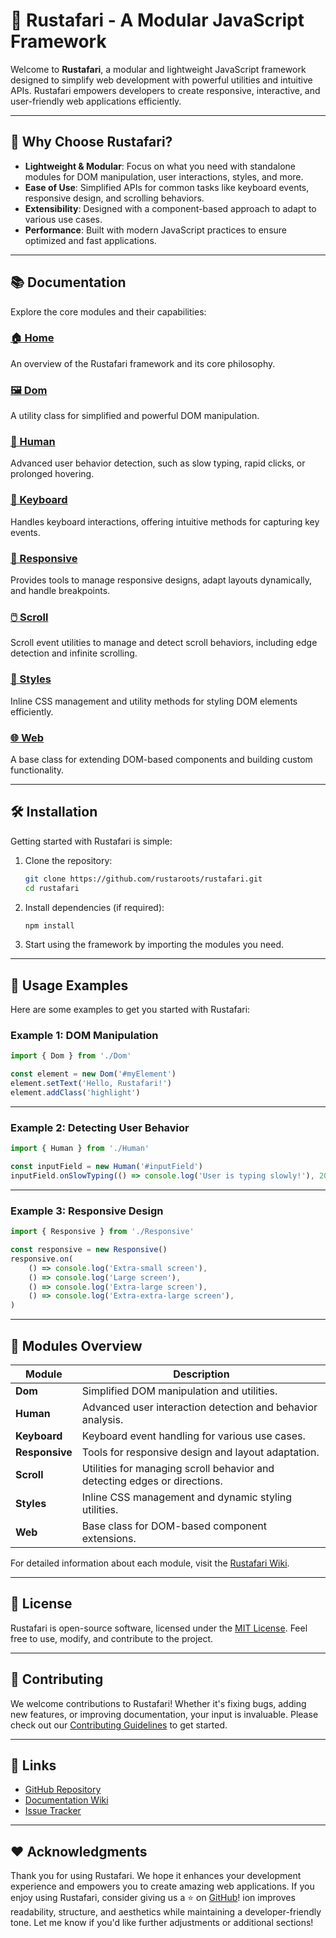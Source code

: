 # 🌴 **Rustafari** - A Modular JavaScript Framework

Welcome to **Rustafari**, a modular and lightweight JavaScript framework designed to simplify web development with powerful utilities and intuitive APIs. Rustafari empowers developers to create responsive, interactive, and user-friendly web applications efficiently.

---

## 🚀 **Why Choose Rustafari?**

- **Lightweight & Modular**: Focus on what you need with standalone modules for DOM manipulation, user interactions, styles, and more.
- **Ease of Use**: Simplified APIs for common tasks like keyboard events, responsive design, and scrolling behaviors.
- **Extensibility**: Designed with a component-based approach to adapt to various use cases.
- **Performance**: Built with modern JavaScript practices to ensure optimized and fast applications.

---

## 📚 **Documentation**

Explore the core modules and their capabilities:

### [🏠 Home](https://github.com/rustaroots/rustafari/wiki/Home)
An overview of the Rustafari framework and its core philosophy.

### [🖼️ Dom](https://github.com/rustaroots/rustafari/wiki/Dom)
A utility class for simplified and powerful DOM manipulation.

### [🧠 Human](https://github.com/rustaroots/rustafari/wiki/Human)
Advanced user behavior detection, such as slow typing, rapid clicks, or prolonged hovering.

### [🎹 Keyboard](https://github.com/rustaroots/rustafari/wiki/Keyboard)
Handles keyboard interactions, offering intuitive methods for capturing key events.

### [📐 Responsive](https://github.com/rustaroots/rustafari/wiki/Responsive)
Provides tools to manage responsive designs, adapt layouts dynamically, and handle breakpoints.

### [🖱️ Scroll](https://github.com/rustaroots/rustafari/wiki/Scrollable)
Scroll event utilities to manage and detect scroll behaviors, including edge detection and infinite scrolling.

### [🎨 Styles](https://github.com/rustaroots/rustafari/wiki/Styles)
Inline CSS management and utility methods for styling DOM elements efficiently.

### [🌐 Web](https://github.com/rustaroots/rustafari/wiki/Web)
A base class for extending DOM-based components and building custom functionality.

---

## 🛠 **Installation**

Getting started with Rustafari is simple:

1. Clone the repository:
   ```bash
   git clone https://github.com/rustaroots/rustafari.git
   cd rustafari
   ```

2. Install dependencies (if required):
   ```bash
   npm install
   ```

3. Start using the framework by importing the modules you need.

---

## 📖 **Usage Examples**

Here are some examples to get you started with Rustafari:

### Example 1: DOM Manipulation

```typescript
import { Dom } from './Dom'

const element = new Dom('#myElement')
element.setText('Hello, Rustafari!')
element.addClass('highlight')
```

---

### Example 2: Detecting User Behavior

```typescript
import { Human } from './Human'

const inputField = new Human('#inputField')
inputField.onSlowTyping(() => console.log('User is typing slowly!'), 2000)
```

---

### Example 3: Responsive Design

```typescript
import { Responsive } from './Responsive'

const responsive = new Responsive()
responsive.on(
    () => console.log('Extra-small screen'),
    () => console.log('Large screen'),
    () => console.log('Extra-large screen'),
    () => console.log('Extra-extra-large screen'),
)
```

---

## 🧩 **Modules Overview**

| Module      | Description                                                                 |
|-------------|-----------------------------------------------------------------------------|
| **Dom**     | Simplified DOM manipulation and utilities.                                  |
| **Human**   | Advanced user interaction detection and behavior analysis.                  |
| **Keyboard**| Keyboard event handling for various use cases.                              |
| **Responsive** | Tools for responsive design and layout adaptation.                       |
| **Scroll** | Utilities for managing scroll behavior and detecting edges or directions.|
| **Styles**  | Inline CSS management and dynamic styling utilities.                        |
| **Web**     | Base class for DOM-based component extensions.                              |

For detailed information about each module, visit the [Rustafari Wiki](https://github.com/rustaroots/rustafari/wiki).

---

## 📄 **License**

Rustafari is open-source software, licensed under the [MIT License](LICENSE). Feel free to use, modify, and contribute to the project.

---

## 🤝 **Contributing**

We welcome contributions to Rustafari! Whether it's fixing bugs, adding new features, or improving documentation, your input is invaluable. Please check out our [Contributing Guidelines](CONTRIBUTING.md) to get started.

---

## 🔗 **Links**

- [GitHub Repository](https://github.com/rustaroots/rustafari)
- [Documentation Wiki](https://github.com/rustaroots/rustafari/wiki)
- [Issue Tracker](https://github.com/rustaroots/rustafari/issues)

---

## ❤️ **Acknowledgments**

Thank you for using Rustafari. We hope it enhances your development experience and empowers you to create amazing web applications. If you enjoy using Rustafari, consider giving us a ⭐ on [GitHub](https://github.com/rustaroots/rustafari)!
ion improves readability, structure, and aesthetics while maintaining a developer-friendly tone. Let me know if you'd like further adjustments or additional sections!
